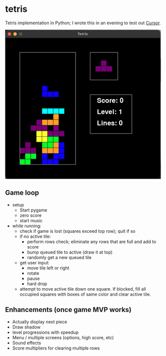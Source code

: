 # tetris
Tetris implementation in Python; I wrote this in an evening to test out [Cursor](https://www.cursor.com/). 

![Tetris Game](media/tetris.png)


## Game loop 
- setup
    - Start pygame
    - zero score
    - start music 
- while running:
    - check if game is lost (squares exceed top row); quit if so
    - if no active tile:
        - perform rows check; eliminate any rows that are full and add to score
        - bump queued tile to active (draw it at top)
        - randomly get a new queued tile 
    - get user input:
        - move tile left or right 
        - rotate
        - pause
        - hard drop 
    - attempt to move active tile down one square. If blocked, fill all occupied squares with
      boxes of same color and clear active tile. 

## Enhancements (once game MVP works)
- Actually display next piece 
- Draw shadow 
- level progressions with speedup
- Menu / multiple screens (options, high score, etc)
- Sound effects
- Score multipliers for clearing multiple rows 